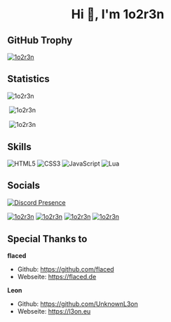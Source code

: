 <h1 align="center">Hi 👋, I'm 1o2r3n</h1>



<h2>GitHub Trophy</h2>
<p align="left"> <a href="https://github.com/ryo-ma/github-profile-trophy"><img src="https://github-profile-trophy.vercel.app/?username=1o2r3n&theme=onedark" alt="1o2r3n" /></a> </p>



<h2>Statistics</h2>
<p align="left"> <img src="https://komarev.com/ghpvc/?username=1o2r3n&label=Profile%20views&color=0e75b6&style=flat" alt="1o2r3n" /> </p>

<p>&nbsp;<img align="center" src="https://github-readme-stats.vercel.app/api?username=1o2r3n&show_icons=true&theme=dark&locale=en" alt="1o2r3n" /></p>
<p>&nbsp;<img align="center" src="https://github-readme-stats.vercel.app/api/top-langs/?username=1o2r3n&theme=dark&layout=compact" alt="1o2r3n" /></p>

<h2>Skills</h2>

![HTML5](https://img.shields.io/badge/html5-%23E34F26.svg?style=for-the-badge&logo=html5&logoColor=white)
![CSS3](https://img.shields.io/badge/css3-%231572B6.svg?style=for-the-badge&logo=css3&logoColor=white)
![JavaScript](https://img.shields.io/badge/javascript-%23323330.svg?style=for-the-badge&logo=javascript&logoColor=%23F7DF1E)
![Lua](https://img.shields.io/badge/lua-%232C2D72.svg?style=for-the-badge&logo=lua&logoColor=white)

<h2>Socials</h2>

[![Discord Presence](https://lanyard.cnrad.dev/api/378528712850669568)](https://discord.com/users/378528712850669568)

<a href="https://discord.gg/jun4FRVWV8" target="_blank"><img align="center" src="https://img.shields.io/badge/Discord-%237289DA.svg?style=for-the-badge&logo=discord&logoColor=white" alt="1o2r3n"/></a>
<a href="https://www.instagram.com/1o2r3n/" target="_blank"><img align="center" src="https://img.shields.io/badge/Instagram-%23E4405F.svg?style=for-the-badge&logo=Instagram&logoColor=white" alt="1o2r3n"/></a>
<a href="https://www.tiktok.com/@1o2r3n/" target="_blank"><img align="center" src="https://img.shields.io/badge/TikTok-%23000000.svg?style=for-the-badge&logo=TikTok&logoColor=white" alt="1o2r3n"/></a>
<a href="https://www.twitter.com/1o2r3n/" target="_blank"><img align="center" src="https://img.shields.io/badge/Twitter-%231DA1F2.svg?style=for-the-badge&logo=Twitter&logoColor=white" alt="1o2r3n"/></a>

<h2>Special Thanks to</h2>

**flaced**
- Github: https://github.com/flaced
- Webseite: https://flaced.de

**Leon**
- Github: https://github.com/UnknownL3on
- Webseite: https://l3on.eu

